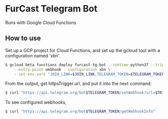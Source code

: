 # FurCast Telegram Bot

Runs with Google Cloud Functions

## How to use

Set up a GCP project for Cloud Functions, and set up the gcloud tool with a
configuration named 'xbn'.

```bash
$ gcloud beta functions deploy furcast-tg-bot --runtime python37 --trigger-http \
    --entry-point webhook --configuration xbn \
    --set-env-vars "JOIN_LINK=$JOIN_LINK,TELEGRAM_TOKEN=$TELEGRAM_TOKEN"
```

From the output, get httpsTrigger.url, and put it into the next command:
```bash
$ curl "https://api.telegram.org/bot$TELEGRAM_TOKEN/setWebhook?url=$TRIGGER_URL
```

To see configured webhooks,
```bash
$ curl "https://api.telegram.org/bot$TELEGRAM_TOKEN/getWebhookInfo"
```
